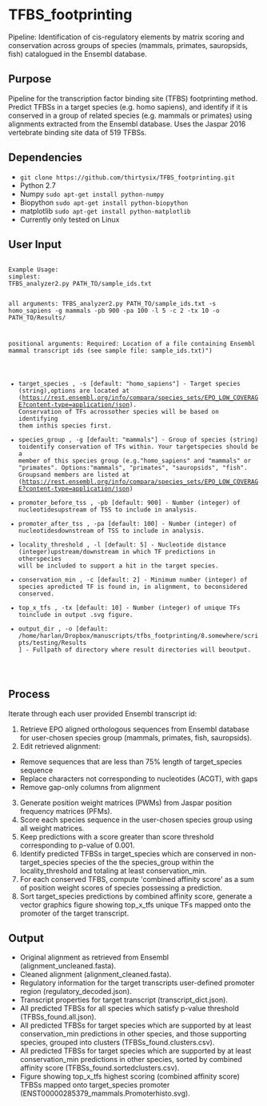 TFBS_footprinting
=================
Pipeline: Identification of cis-regulatory elements by matrix scoring and conservation across groups of species (mammals, primates, sauropsids, fish) catalogued in the Ensembl database.

## Purpose
Pipeline for the transcription factor binding site (TFBS) footprinting method.  Predict TFBSs in a target species (e.g. homo sapiens), and identify if it is conserved in a group of related species (e.g. mammals or primates) using alignments extracted from the Ensembl database.  Uses the Jaspar 2016 vertebrate binding site data of 519 TFBSs.

## Dependencies
- `git clone https://github.com/thirtysix/TFBS_footprinting.git`
- Python 2.7
- Numpy `sudo apt-get install python-numpy`
- Biopython `sudo apt-get install python-biopython`
- matplotlib `sudo apt-get install python-matplotlib`
- Currently only tested on Linux

## User Input
<code>
Example Usage:
simplest:
TFBS_analyzer2.py PATH_TO/sample_ids.txt

all arguments:
TFBS_analyzer2.py PATH_TO/sample_ids.txt -s homo_sapiens -g mammals -pb 900 -pa 100 -l 5 -c 2 -tx 10 -o PATH_TO/Results/

positional arguments:
Required: Location of a file containing Ensembl mammal
transcript ids (see sample file: sample_ids.txt)")

- target_species , -s 
[default: "homo_sapiens"] - Target species (string),options are located at (https://rest.ensembl.org/info/compara/species_sets/EPO_LOW_COVERAGE?content-type=application/json). Conservation of TFs acrossother species will be based on identifying them inthis species first.
- species_group , -g 
[default: "mammals"] - Group of species (string) toidentify conservation of TFs within. Your targetspecies should be a member of this species group (e.g."homo_sapiens" and "mammals" or "primates". Options:"mammals", "primates", "sauropsids", "fish". Groupsand members are listed at (https://rest.ensembl.org/info/compara/species_sets/EPO_LOW_COVERAGE?content-type=application/json)
- promoter_before_tss , -pb 
[default: 900] - Number (integer) of nucleotidesupstream of TSS to include in analysis.
- promoter_after_tss , -pa 
[default: 100] - Number (integer) of nucleotidesdownstream of TSS to include in analysis.
- locality_threshold , -l 
[default: 5] - Nucleotide distance (integer)upstream/downstream in which TF predictions in otherspecies will be included to support a hit in the target species.
- conservation_min , -c 
[default: 2] - Minimum number (integer) of species apredicted TF is found in, in alignment, to beconsidered conserved.
- top_x_tfs , -tx [default: 10] - Number (integer) of unique TFs toinclude in output .svg figure.
- output_dir , -o [default: /home/harlan/Dropbox/manuscripts/tfbs_footprinting/8.somewhere/scripts/testing/Results ] - Fullpath of directory where result directories will beoutput.
</code>

## Process
Iterate through each user provided Ensembl transcript id:
 1. Retrieve EPO aligned orthologous sequences from Ensembl database for user-chosen species group (mammals, primates, fish, sauropsids).
 2. Edit retrieved alignment:
- Remove sequences that are less than 75% length of target_species sequence
- Replace characters not corresponding to nucleotides (ACGT), with gaps
- Remove gap-only columns from alignment
 3. Generate position weight matrices (PWMs) from Jaspar position frequency matrices (PFMs).
 4. Score each species sequence in the user-chosen species group using all weight matrices.
 5. Keep predictions with a score greater than score threshold corresponding to p-value of 0.001.
 6. Identify predicted TFBSs in target_species which are conserved in non-target_species species of the the species_group within the locality_threshold and totaling at least conservation_min.
 7. For each conserved TFBS, compute 'combined affinity score' as a sum of position weight scores of species possessing a prediction.
 8. Sort target_species predictions by combined affinity score, generate a vector graphics figure showing top_x_tfs unique TFs mapped onto the promoter of the target transcript.


## Output
- Original alignment as retrieved from Ensembl (alignment_uncleaned.fasta).
- Cleaned alignment (alignment_cleaned.fasta).
- Regulatory information for the target transcripts user-defined promoter region (regulatory_decoded.json).
- Transcript properties for target transcript (transcript_dict.json).
- All predicted TFBSs for all species which satisfy p-value threshold (TFBSs_found.all.json).
- All predicted TFBSs for target species which are supported by at least conservation_min predictions in other species, and those supporting species, grouped into clusters (TFBSs_found.clusters.csv).
- All predicted TFBSs for target species which are supported by at least conservation_min predictions in other species, sorted by combined affinity score (TFBSs_found.sortedclusters.csv).
- Figure showing top_x_tfs highest scoring (combined affinity score) TFBSs mapped onto target_species promoter (ENST00000285379_mammals.Promoterhisto.svg). 
